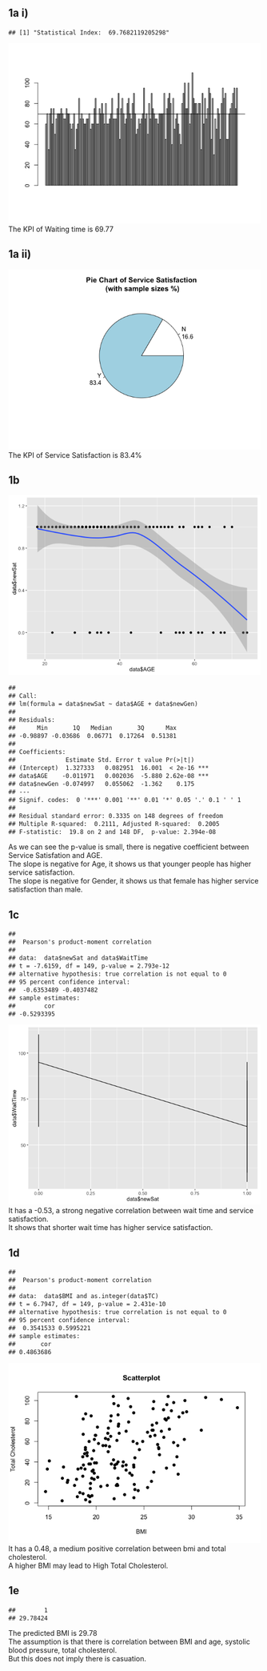1a i)
-----

    ## [1] "Statistical Index:  69.7682119205298"

![](IS4250_Tut2_files/figure-markdown_strict/unnamed-chunk-2-1.png)  
The KPI of Waiting time is 69.77

1a ii)
------

![](IS4250_Tut2_files/figure-markdown_strict/unnamed-chunk-3-1.png)  
The KPI of Service Satisfaction is 83.4%

1b
--

![](IS4250_Tut2_files/figure-markdown_strict/unnamed-chunk-4-1.png)  

    ## 
    ## Call:
    ## lm(formula = data$newSat ~ data$AGE + data$newGen)
    ## 
    ## Residuals:
    ##      Min       1Q   Median       3Q      Max 
    ## -0.98897 -0.03686  0.06771  0.17264  0.51381 
    ## 
    ## Coefficients:
    ##              Estimate Std. Error t value Pr(>|t|)    
    ## (Intercept)  1.327333   0.082951  16.001  < 2e-16 ***
    ## data$AGE    -0.011971   0.002036  -5.880 2.62e-08 ***
    ## data$newGen -0.074997   0.055062  -1.362    0.175    
    ## ---
    ## Signif. codes:  0 '***' 0.001 '**' 0.01 '*' 0.05 '.' 0.1 ' ' 1
    ## 
    ## Residual standard error: 0.3335 on 148 degrees of freedom
    ## Multiple R-squared:  0.2111, Adjusted R-squared:  0.2005 
    ## F-statistic:  19.8 on 2 and 148 DF,  p-value: 2.394e-08

As we can see the p-value is small, there is negative coefficient
between Service Satisfation and AGE.  
The slope is negative for Age, it shows us that younger people has
higher service satisfaction.  
The slope is negative for Gender, it shows us that female has higher
service satisfaction than male.

1c
--

    ## 
    ##  Pearson's product-moment correlation
    ## 
    ## data:  data$newSat and data$WaitTime
    ## t = -7.6159, df = 149, p-value = 2.793e-12
    ## alternative hypothesis: true correlation is not equal to 0
    ## 95 percent confidence interval:
    ##  -0.6353489 -0.4037482
    ## sample estimates:
    ##        cor 
    ## -0.5293395

![](IS4250_Tut2_files/figure-markdown_strict/unnamed-chunk-5-1.png)  
It has a -0.53, a strong negative correlation between wait time and
service satisfaction.  
It shows that shorter wait time has higher service satisfaction.

1d
--

    ## 
    ##  Pearson's product-moment correlation
    ## 
    ## data:  data$BMI and as.integer(data$TC)
    ## t = 6.7947, df = 149, p-value = 2.431e-10
    ## alternative hypothesis: true correlation is not equal to 0
    ## 95 percent confidence interval:
    ##  0.3541533 0.5995221
    ## sample estimates:
    ##       cor 
    ## 0.4863686

![](IS4250_Tut2_files/figure-markdown_strict/unnamed-chunk-6-1.png)  
It has a 0.48, a medium positive correlation between bmi and total
cholesterol.  
A higher BMI may lead to High Total Cholesterol.

1e
--

    ##        1 
    ## 29.78424

The predicted BMI is 29.78  
The assumption is that there is correlation between BMI and age,
systolic blood pressure, total cholesterol.  
But this does not imply there is casuation.
